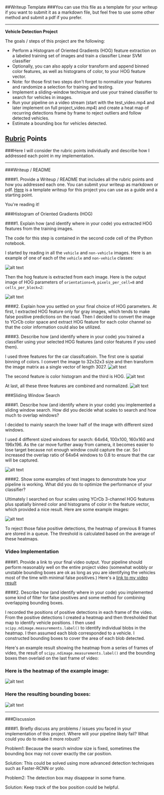 ##Writeup Template
###You can use this file as a template for your writeup if you want to submit it as a markdown file, but feel free to use some other method and submit a pdf if you prefer.

---

**Vehicle Detection Project**

The goals / steps of this project are the following:

* Perform a Histogram of Oriented Gradients (HOG) feature extraction on a labeled training set of images and train a classifier Linear SVM classifier
* Optionally, you can also apply a color transform and append binned color features, as well as histograms of color, to your HOG feature vector. 
* Note: for those first two steps don't forget to normalize your features and randomize a selection for training and testing.
* Implement a sliding-window technique and use your trained classifier to search for vehicles in images.
* Run your pipeline on a video stream (start with the test_video.mp4 and later implement on full project_video.mp4) and create a heat map of recurring detections frame by frame to reject outliers and follow detected vehicles.
* Estimate a bounding box for vehicles detected.

[//]: # (Image References)
[image1]: ./examples/vehicle.png
[image2]: ./examples/hog.png
[image3]: ./examples/window.png
[image4]: ./examples/search.png
[image5]: ./examples/heatmap.png
[image6]: ./examples/labels_map.png
[image7]: ./examples/bbox.png
[image8]: ./examples/spatial.png
[image9]: ./examples/hist.png
[image10]: ./examples/combo.png
[video1]: ./project_output.mp4

## [Rubric](https://review.udacity.com/#!/rubrics/513/view) Points
###Here I will consider the rubric points individually and describe how I addressed each point in my implementation.  

---
###Writeup / README

####1. Provide a Writeup / README that includes all the rubric points and how you addressed each one.  You can submit your writeup as markdown or pdf.  [Here](https://github.com/udacity/CarND-Vehicle-Detection/blob/master/writeup_template.md) is a template writeup for this project you can use as a guide and a starting point.  

You're reading it!

###Histogram of Oriented Gradients (HOG)

####1. Explain how (and identify where in your code) you extracted HOG features from the training images.

The code for this step is contained in the second code cell of the IPython notebook.  

I started by reading in all the `vehicle` and `non-vehicle` images.  Here is an example of one of each of the `vehicle` and `non-vehicle` classes:

![alt text][image1]

Then the hog feature is extracted from each image. Here is the output image of HOG parameters of `orientations=9`, `pixels_per_cell=8` and `cells_per_block=2`:


![alt text][image2]

####2. Explain how you settled on your final choice of HOG parameters.
At first, I extracted HOG feature only for gray images, which tends to make false positive predictions on the road. Then I decided to convert the image to YCrCb color space and extract HOG feature for each color channel so that the color information could also be utilized.

####3. Describe how (and identify where in your code) you trained a classifier using your selected HOG features (and color features if you used them).

I used three features for the car classifcatioin. The first one is spatial binning of colors. I convert the image to 32x32x3 size and then transform the image matrix as a single vector of length 3027. 
![alt text][image8]

The second feature is color histogram and the third is HOG.
![alt text][image9]

At last, all these three features are combined and normalized.
![alt text][image10]

###Sliding Window Search

####1. Describe how (and identify where in your code) you implemented a sliding window search.  How did you decide what scales to search and how much to overlap windows?

I decided to mainly search the lower half of the image with different sized windows. 

I used 4 different sized windows for search: 64x64, 100x100, 160x160 and 196x196. As the car move further away from camera, it becomes easier to lose target because not enough window could capture the car. So I increased the overlap ratio of 64x64 windows to 0.8 to ensure that the car will be captured.

![alt text][image3]

####2. Show some examples of test images to demonstrate how your pipeline is working.  What did you do to optimize the performance of your classifier?

Ultimately I searched on four scales using YCrCb 3-channel HOG features plus spatially binned color and histograms of color in the feature vector, which provided a nice result.  Here are some example images:

![alt text][image4]

To reject those false positive detections, the heatmap of previous 8 frames are stored in a queue. The threshold is calculated based on the average of these heatmaps.


### Video Implementation

####1. Provide a link to your final video output.  Your pipeline should perform reasonably well on the entire project video (somewhat wobbly or unstable bounding boxes are ok as long as you are identifying the vehicles most of the time with minimal false positives.)
Here's a [link to my video result](./project_video.mp4)


####2. Describe how (and identify where in your code) you implemented some kind of filter for false positives and some method for combining overlapping bounding boxes.

I recorded the positions of positive detections in each frame of the video.  From the positive detections I created a heatmap and then thresholded that map to identify vehicle positions.  I then used `scipy.ndimage.measurements.label()` to identify individual blobs in the heatmap.  I then assumed each blob corresponded to a vehicle.  I constructed bounding boxes to cover the area of each blob detected.  

Here's an example result showing the heatmap from a series of frames of video, the result of `scipy.ndimage.measurements.label()` and the bounding boxes then overlaid on the last frame of video:

### Here is the heatmap of the example image:

![alt text][image5]

### Here the resulting bounding boxes:
![alt text][image7]



---

###Discussion

####1. Briefly discuss any problems / issues you faced in your implementation of this project.  Where will your pipeline likely fail?  What could you do to make it more robust?

Problem1: Because the search window size is fixed, sometimes the bounding box may not cover exactly the car position.

Solution: This could be solved using more advanced detection techniques such as Faster-RCNN or yolo.

Problem2: The detection box may disappear in some frame.

Solution: Keep track of the box position could be helpful.

